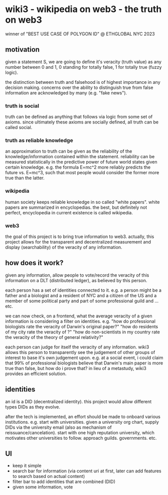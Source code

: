 # wiki3 - wikipedia on web3 - the truth on web3

winner of "BEST USE CASE OF POLYGON ID" @ ETHGLOBAL NYC 2023

## motivation

given a statement S, we are going to define it's veracity (truth value) as any number between 0 and 1, 0 standing for totally false, 1 for totally true (fuzzy logic).

the distinction between truth and falsehood is of highest importance in any decision making. concerns over the ability to distinguish true from false information are acknowledged by many (e.g. "fake news").

### truth is social

truth can be defined as anything that follows via logic from some set of axioms. since ultimately these axioms are socially defined, all truth can be called social.

### truth as reliable knowledge

an approximation to truth can be given as the reliability of the knowledge/information contained within the statement. reliability can be measured statistically in the predictive power of future world states given certain knowledge. e.g. the formula E=mc^2 more reliably predicts the future vs. E=mc^3, such that most people would consider the former more true than the latter.

### wikipedia

human society keeps reliable knowledge in so called "white papers". white papers are summarized in encyclopedias. the best, but definitely not perfect, encyclopedia in current existence is called wikipedia.

### web3

the goal of this project is to bring true information to web3. actually, this project allows for the transparent and decentralized measurement and display (searchability) of the veracity of any information.

## how does it work?

given any information, allow people to vote/record the veracity of this information on a DLT (distributed ledger), as believed by this person.

each person has a set of identities connected to it. e.g. a person might be a father and a biologist and a resident of NYC and a citizen of the US and a member of some political party and part of some professional guild and ... etc.

we can now check, on a frontend, what the average veracity of a given information is considering a filter on identities.
e.g.
"how do professional biologists rate the veracity of Darwin's original paper?"
"how do residents of my city rate the veracity of <some specific tweet>?"
"how do non-scientists in my country rate the veracity of the theory of general relativity?"

each person can judge for itself the veracity of any information. wiki3 allows this person to transparently see the judgement of other groups of interest to base it's own judgement upon. e.g. at a social event, i could claim that 99% of professional biologists believe that Darwin's main paper is more true than false, but how do i prove that? in lieu of a metastudy, wiki3 provides an efficient solution.

## identities

an id is a DID (decentralized identity).
this project would allow different types DIDs as they evolve.

after the tech is implemented, an effort should be made to onboard various institutions. e.g. start with universities. given a university org chart, supply DIDs via the university email (also as mechanism of reissuance/cancelation). start with one high reputation university, which motivates other universities to follow. approach guilds. governments. etc.

## UI

- keep it simple
- search bar for information (via content uri at first, later can add features to search based on actual content)
- filter bar to add identities that are combined (DID)
- given some information, vote
